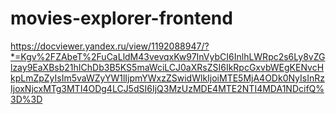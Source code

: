 # movies-explorer-frontend

https://docviewer.yandex.ru/view/1192088947/?*=Kgv%2FZAbeT%2FuCaLldM43vevqxKw97InVybCI6InlhLWRpc2s6Ly8vZGlzay9EaXBsb21hIChDb3B5KS5maWciLCJ0aXRsZSI6IkRpcGxvbWEgKENvcHkpLmZpZyIsIm5vaWZyYW1lIjpmYWxzZSwidWlkIjoiMTE5MjA4ODk0NyIsInRzIjoxNjcxMTg3MTI4ODg4LCJ5dSI6IjQ3MzUzMDE4MTE2NTI4MDA1NDcifQ%3D%3D